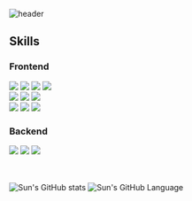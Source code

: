 ![header](https://capsule-render.vercel.app/api?type=waving&color=gradient&height=200&section=header&text=Frontend-Developer&fontSize=30)

<h2>Skills</h2>
<h3>Frontend</h3>
<div>
  <img src="https://img.shields.io/badge/html5-E34F26?style=for-the-badge&logo=html5&logoColor=white">
  <img src="https://img.shields.io/badge/css3-1572B6?style=for-the-badge&logo=css3&logoColor=white">
  <img src="https://img.shields.io/badge/javascript-F7DF1E?style=for-the-badge&logo=javascript&logoColor=black">
  <img src="https://img.shields.io/badge/typescript-3178C6?style=for-the-badge&logo=typescript&logoColor=black"><br>
</div>
<div>
  <img src="https://img.shields.io/badge/react-61DAFB?style=for-the-badge&logo=react&logoColor=black">
  <img src="https://img.shields.io/badge/vue.js-4FC08D?style=for-the-badge&logo=vuedotjs&logoColor=white">
  <img src="https://img.shields.io/badge/node.js-339933?style=for-the-badge&logo=nodedotjs&logoColor=white"><br>
</div>
<div>
  <img src="https://img.shields.io/badge/styled_components-DB7093?style=for-the-badge&logo=styledcomponents&logoColor=white">
  <img src="https://img.shields.io/badge/bootstrap-7952B3?style=for-the-badge&logo=bootstrap&logoColor=white">
  <img src="https://img.shields.io/badge/tailwind css-06B6D4?style=for-the-badge&logo=tailwindcss&logoColor=white"><br>
</div>
<h3>Backend</h3>
<div>
  <img src="https://img.shields.io/badge/PYTHON-3776AB?style=for-the-badge&logo=Python&logoColor=white">
  <img src="https://img.shields.io/badge/sqlite-003B57?style=for-the-badge&logo=sqlite&logoColor=white">
  <img src="https://img.shields.io/badge/django-092E20?style=for-the-badge&logo=django&logoColor=white">
</div>

<br>
<br>

![Sun's GitHub stats](https://github-readme-stats.vercel.app/api?username=sunoftwilight&show_icons=true&theme=buefy)
![Sun's GitHub Language](https://github-readme-stats.vercel.app/api/top-langs/?username=sunoftwilight&layout=compact&theme=buefy)

<!--
**sunoftwilight/sunoftwilight** is a ✨ _special_ ✨ repository because its `README.md` (this file) appears on your GitHub profile.

Here are some ideas to get you started:

- 🔭 I’m currently working on ...
- 🌱 I’m currently learning ...
- 👯 I’m looking to collaborate on ...
- 🤔 I’m looking for help with ...
- 💬 Ask me about ...
- 📫 How to reach me: ...
- 😄 Pronouns: ...
- ⚡ Fun fact: ...
-->
